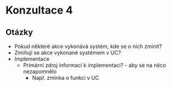 # Konzultace 4

## Otázky
* Pokud některé akce vykonává systém, kde se o nich zmínit?
* Zmiňují se akce vykonané systémem v UC?
* Implementace
  * Primární zdroj informací k implementaci? - aby se na něco nezapomnělo
    * Např. zmínka o funkci v UC
